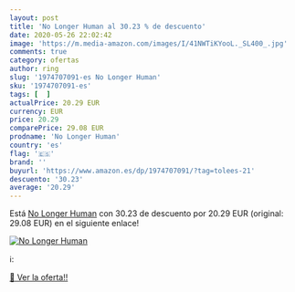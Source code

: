 ```yaml
---
layout: post
title: 'No Longer Human al 30.23 % de descuento'
date: 2020-05-26 22:02:42
image: 'https://m.media-amazon.com/images/I/41NWTiKYooL._SL400_.jpg'
comments: true
category: ofertas
author: ring
slug: '1974707091-es No Longer Human'
sku: '1974707091-es'
tags: [  ]
actualPrice: 20.29 EUR
currency: EUR
price: 20.29
comparePrice: 29.08 EUR
prodname: 'No Longer Human'
country: 'es'
flag: '🇪🇸'
brand: ''
buyurl: 'https://www.amazon.es/dp/1974707091/?tag=tolees-21'
descuento: '30.23'
average: '20.29'
---
```


Está [No Longer Human](https://www.amazon.es/dp/1974707091/?tag=tolees-21) con 30.23 de descuento por 20.29 EUR (original: 29.08 EUR) en el siguiente enlace!

[![No Longer Human](https://m.media-amazon.com/images/I/41NWTiKYooL._SL400_.jpg)](https://www.amazon.es/dp/1974707091/?tag=tolees-21)

ℹ️:


[🛒 Ver la oferta!!](https://www.amazon.es/dp/1974707091/?tag=tolees-21)
